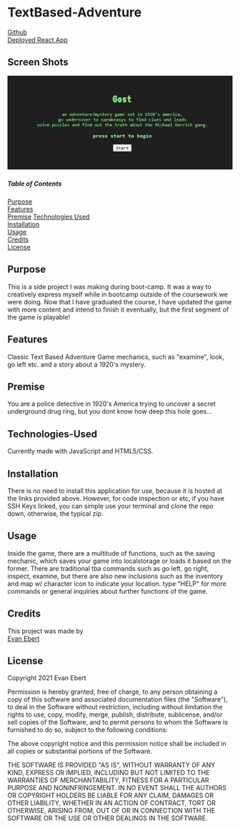 # TextBased-Adventure

[Github](https://github.com/evan-ebert17/PersonalPortfolioREDUX/)  
[Deployed React App](https://eeportfolio.herokuapp.com/)

## Screen Shots
![Text-Based-Adventure-Game](assets/images/cd4559cd554d0dc557cb24b24ea61a44.png)

##### Table of Contents  
[Purpose](#purpose)  
[Features](#features)  
[Premise](#premise)
[Technologies Used](#technologies-used)  
[Installation](#installation)  
[Usage](#usage)  
[Credits](#credits)  
[License](#license)  

## Purpose  
This is a side project I was making during boot-camp. It was a way to creatively express myself while in bootcamp outside of the coursework we were doing. Now that I have graduated the course, I have updated the game with more content and intend to finish it eventually, but the first segment of the game is playable!

## Features 
Classic Text Based Adventure Game mechanics, such as "examine", look, go left etc. and a story about a 1920's mystery.

## Premise  
You are a police detective in 1920's America trying to uncover a secret underground drug ring, but you dont know how deep this hole goes...

## Technologies-Used  
Currently made with JavaScript and HTML5/CSS.

## Installation  
There is no need to install this application for use, because it is hosted at the links provided above. However, for code inspection or etc, if you have SSH Keys linked, you can simple use your terminal and clone the repo down, otherwise, the typical zip.

## Usage  
Inside the game, there are a multitude of functions, such as the saving mechanic, which saves your game into localstorage or loads it based on the former. There are traditional tba commands such as go left, go right, inspect, examine, but there are also new inclusions such as the inventory and map w/ character icon to indicate your location. type "HELP" for more commands or general inquiries about further functions of the game.

## Credits
This project was made by  
[Evan Ebert](https://github.com/evan-ebert17)

## License

Copyright 2021 Evan Ebert

Permission is hereby granted, free of charge, to any person obtaining a copy of this software and associated documentation files (the "Software"), to deal in the Software without restriction, including without limitation the rights to use, copy, modify, merge, publish, distribute, sublicense, and/or sell copies of the Software, and to permit persons to whom the Software is furnished to do so, subject to the following conditions:

The above copyright notice and this permission notice shall be included in all copies or substantial portions of the Software.

THE SOFTWARE IS PROVIDED "AS IS", WITHOUT WARRANTY OF ANY KIND, EXPRESS OR IMPLIED, INCLUDING BUT NOT LIMITED TO THE WARRANTIES OF MERCHANTABILITY, FITNESS FOR A PARTICULAR PURPOSE AND NONINFRINGEMENT. IN NO EVENT SHALL THE AUTHORS OR COPYRIGHT HOLDERS BE LIABLE FOR ANY CLAIM, DAMAGES OR OTHER LIABILITY, WHETHER IN AN ACTION OF CONTRACT, TORT OR OTHERWISE, ARISING FROM, OUT OF OR IN CONNECTION WITH THE SOFTWARE OR THE USE OR OTHER DEALINGS IN THE SOFTWARE.
